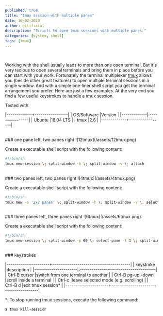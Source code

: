 ```yaml
---
published: true
title: "tmux session with multiple panes"
date: 16-02-2020
author: gitificial
description: "Scripts to open tmux sessions with multiple panes."
categories: [system, shell]
tags: [tmux]
---
```


<br/>

Working with the shell usually leads to more than one open terminal. But it's very tedious to open several terminals and bring them in place before you can start with your work. Fortunately the terminal multiplexer [tmux](https://tmux.github.io) allows you (beside other great features) to open multiple terminal sessions in a single window. And with a simple one-liner shell script you get the terminal arrangement you prefer. Here are just a few examples. At the very end you find a few useful keystrokes to handle a tmux session.


Tested with:

|-------------+-----------------|
| OS/Software |Version          |
|-------------|:----------------|
| Ubuntu      |18.04 LTS        |
| tmux        |2.6              |
|-------------+-----------------|

<br/>
### one pane left, two panes right
![12tmux](/assets/12tmux.png)

Create a executable shell script with the following content:
```bash
#!/bin/sh
tmux new-session \; split-window -h \; split-window -v \; attach
```

<br/>
### two panes left, two panes right
![4tmux](/assets/4tmux.png)

Create a executable shell script with the following content:
```bash
#!/bin/sh
tmux new -s '2x2 panes' \; split-window -h \; split-window -v \; select-pane -t 0 \; split-window -v \; attach
```


<br/>
### three panes left, three panes right
![6tmux](/assets/6tmux.png)

Create a executable shell script with the following content:
```bash
#!/bin/sh
tmux new-session \; split-window -p 66 \; select-pane -t 1 \; split-window -v \; select-pane -t 0 \; split-window -h \; select-pane -t 2 \; split-window -h \; select-pane -t 4 \; split-window -h \; select-pane -t 0
```

<br/>
### keystrokes

|----------------------+----------------------------------------|
| keystroke            |description                             |
|----------------------|:---------------------------------------|
| Ctrl-B cursor        |switch from one terminal to another     |
| Ctrl-B pg-up,-down   |scroll inside a terminal                |
| Ctrl-c               |leave selected mode (e.g. scrolling)    |
| Ctrl-B d             |exit tmux session*                      |
|----------------------+----------------------------------------|

*: To stop running tmux sessions, execute the following command:
```bash
$ tmux kill-session
```

